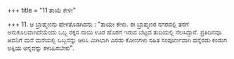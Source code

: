 +++
title = "11 ತಾಯೆ ಕೇಳೀ"

+++
11. ಆ ಬ್ರಾಹ್ಮಣನು ಹೇಳತೊಡಗಿದನು : "ತಾಯೇ ಕೇಳು. ಈ ಬ್ರಾಹ್ಮಣರ ನಗರದಲ್ಲಿ ತನಗೆ ಅನುಕೂಲವಾಗಿದೆಯೆಂದು ಒಬ್ಬ ರಕ್ಕಸ ನಾಯಿ ಊರ ಹೊರಗೆ ಇರುವ ಬೆಟ್ಟದ ತುದಿಯಲ್ಲಿ ನೆಲಸಿದ್ದಾನೆ. ಪ್ರತಿದಿನವೂ ಅವನಿಗೆ ಮನೆ ಮನೆಯಲ್ಲಿ ಒಬ್ಬನನ್ನು ಆರಿಸಿ ಮಿಗಿಲಾಗಿ ಎರಡು ಕೋಣಗಳು ಸಹಿತ ಸಂಪೂರ್ಣವಾಗಿ ಹನ್ನೆರಡು ಕಂಡುಗ ಅಕ್ಕಿಯ ಅನ್ನವನ್ನು ಕಳುಹಿಸಬೇಕು".